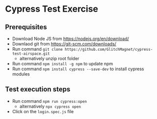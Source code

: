# Cypress Test Exercise

## Prerequisites

- Download Node JS from https://nodejs.org/en/download/
- Downlaod git from https://git-scm.com/downloads/
- Run command `git clone https://github.com/GlitchMagnet/cypress-test-airspace.git`
  - alternatively unzip root folder
- Run command `npm install -g npm` to update npm
- Run command `npm install cypress --save-dev` to install cypress modules

## Test execution steps

- Run command `npm run cypress:open`
  - alternatively `npx cypress open`
- Click on the `login.spec.js` file
